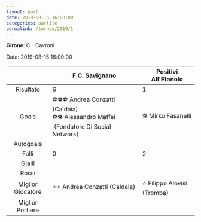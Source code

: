 ```yaml
---
layout: post
date: 2019-08-15 16:00:00
categories: partite
permalink: /torneo/2019/1
---
```

**Girone**: C - Cavroni

Data: 2019-08-15 16:00:00

| | F.C. Savignano | Positivi All'Etanolo |
|:-----:|-----|-----|
Risultato|6|1
Goals|⚽⚽⚽ Andrea Conzatti (Caldaia)<br/>⚽⚽ Alessandro Maffei  (Fondatore Di Social Network)|⚽ Mirko Fasanelli<br/>
Autogoals||
Falli|0|2
Gialli||
Rossi||
Miglior Giocatore|⭐⭐ Andrea Conzatti (Caldaia)<br/>|⭐ Filippo Alovisi (Tromba)<br/>
Miglior Portiere||